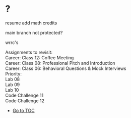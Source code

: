 # ?

resume add math credits  

main branch not protected?  

wrrc's  

Assignments to revisit:  
    Career: Class 12: Coffee Meeting  
    Career: Class 08: Professional Pitch and Introduction  
    Career: Class 06: Behavioral Questions & Mock Interviews  
Priority:  
    Lab 08  
    Lab 09  
    Lab 10  
    Code Challenge 11  
    Code Challenge 12  

- [Go to TOC](README.md)
